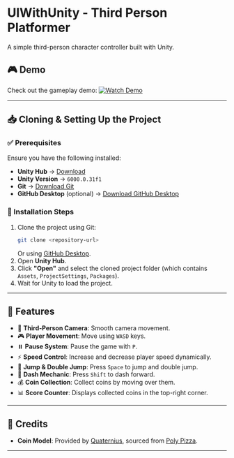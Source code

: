 # UIWithUnity - Third Person Platformer

A simple third-person character controller built with Unity.

## 🎮 Demo

Check out the gameplay demo:
[![Watch Demo](https://github.com/user-attachments/assets/ce86c360-6740-4b65-b22d-3596c6aee125)](https://github.com/user-attachments/assets/ce86c360-6740-4b65-b22d-3596c6aee125)

---

## 📥 Cloning & Setting Up the Project

### ✅ Prerequisites
Ensure you have the following installed:
- **Unity Hub** → [Download](https://unity.com/download)
- **Unity Version** → `6000.0.31f1`
- **Git** → [Download Git](https://git-scm.com/)
- **GitHub Desktop** (optional) → [Download GitHub Desktop](https://desktop.github.com/download/)

### 🔧 Installation Steps
1. Clone the project using Git:
   ```sh
   git clone <repository-url>
   ```
   Or using [GitHub Desktop](https://docs.github.com/en/repositories/creating-and-managing-repositories/cloning-a-repository?tool=desktop).
2. Open **Unity Hub**.
3. Click **"Open"** and select the cloned project folder (which contains `Assets`, `ProjectSettings`, `Packages`).
4. Wait for Unity to load the project.

---

## 🚀 Features

- 🎥 **Third-Person Camera**: Smooth camera movement.
- 🎮 **Player Movement**: Move using `WASD` keys.
- ⏸️ **Pause System**: Pause the game with `P`.
- ⚡ **Speed Control**: Increase and decrease player speed dynamically.
- 🏃 **Jump & Double Jump**: Press `Space` to jump and double jump.
- 💨 **Dash Mechanic**: Press `Shift` to dash forward.
- 💰 **Coin Collection**: Collect coins by moving over them.
- 📊 **Score Counter**: Displays collected coins in the top-right corner.

---

## 🎨 Credits

- **Coin Model**: Provided by [Quaternius](https://quaternius.com/), sourced from [Poly Pizza](https://poly.pizza/m/QHZtj94fvh).

---


